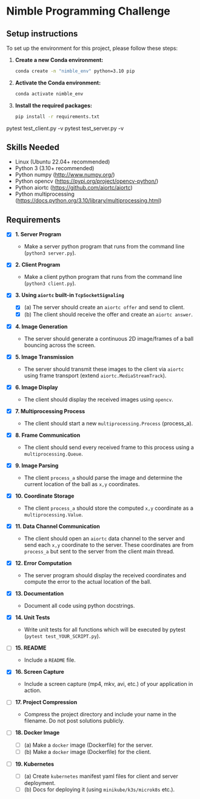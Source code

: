 # Nimble Programming Challenge

## Setup instructions

To set up the environment for this project, please follow these steps:

1. **Create a new Conda environment:**
   ```bash
   conda create -n "nimble_env" python=3.10 pip
   ```

2. **Activate the Conda environment:**
   ```bash
   conda activate nimble_env
   ```

3. **Install the required packages:**
   ```bash
   pip install -r requirements.txt
   ```

pytest test_client.py -v
pytest test_server.py -v

## Skills Needed
- Linux (Ubuntu 22.04+ recommended)
- Python 3 (3.10+ recommended)
- Python numpy (http://www.numpy.org/)
- Python opencv (https://pypi.org/project/opencv-python/)
- Python aiortc (https://github.com/aiortc/aiortc)
- Python multiprocessing (https://docs.python.org/3.10/library/multiprocessing.html)

## Requirements

- [x] **1. Server Program**
  - Make a server python program that runs from the command line (`python3 server.py`).

- [x] **2. Client Program**
  - Make a client python program that runs from the command line (`python3 client.py`).

- [x] **3. Using `aiortc` built-in `TcpSocketSignaling`**
  - [x] (a) The server should create an `aiortc offer` and send to client.
  - [x] (b) The client should receive the offer and create an `aiortc answer`.

- [x] **4. Image Generation**
  - The server should generate a continuous 2D image/frames of a ball bouncing across the screen.

- [x] **5. Image Transmission**
  - The server should transmit these images to the client via `aiortc` using frame transport (extend `aiortc.MediaStreamTrack`).

- [x] **6. Image Display**
  - The client should display the received images using `opencv`.

- [x] **7. Multiprocessing Process**
  - The client should start a new `multiprocessing.Process` (process_a).

- [x] **8. Frame Communication**
  - The client should send every received frame to this process using a `multiprocessing.Queue`.

- [x] **9. Image Parsing**
  - The client `process_a` should parse the image and determine the current location of the ball as `x,y` coordinates.

- [x] **10. Coordinate Storage**
  - The client `process_a` should store the computed `x,y` coordinate as a `multiprocessing.Value`.

- [x] **11. Data Channel Communication**
  - The client should open an `aiortc` data channel to the server and send each `x,y` coordinate to the server. These coordinates are from `process_a` but sent to the server from the client main thread.

- [x] **12. Error Computation**
  - The server program should display the received coordinates and compute the error to the actual location of the ball.

- [x] **13. Documentation**
  - Document all code using python docstrings.

- [x] **14. Unit Tests**
  - Write unit tests for all functions which will be executed by pytest (`pytest test_YOUR_SCRIPT.py`).

- [ ] **15. README**
  - Include a `README` file.

- [x] **16. Screen Capture**
  - Include a screen capture (mp4, mkv, avi, etc.) of your application in action.

- [ ] **17. Project Compression**
  - Compress the project directory and include your name in the filename. Do not post solutions publicly.

- [ ] **18. Docker Image**
  - [ ] (a) Make a `docker` image (Dockerfile) for the server.
  - [ ] (b) Make a `docker` image (Dockerfile) for the client.

- [ ] **19. Kubernetes**
  - [ ] (a) Create `kubernetes` manifest yaml files for client and server deployment.
  - [ ] (b) Docs for deploying it (using `minikube/k3s/microk8s` etc.).